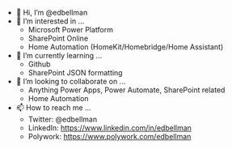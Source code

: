 - 👋 Hi, I’m @edbellman
- 👀 I’m interested in ...  
  - Microsoft Power Platform
  - SharePoint Online
  - Home Automation (HomeKit/Homebridge/Home Assistant)
- 🌱 I’m currently learning ...
  - Github
  - SharePoint JSON formatting
- 💞️ I’m looking to collaborate on ...
  - Anything Power Apps, Power Automate, SharePoint related
  - Home Automation
- 📫 How to reach me ...
  - Twitter: @edbellman
  - LinkedIn: https://www.linkedin.com/in/edbellman
  - Polywork: https://www.polywork.com/edbellman

<!---
edbellman/edbellman is a ✨ special ✨ repository because its `README.md` (this file) appears on your GitHub profile.
You can click the Preview link to take a look at your changes.
--->

